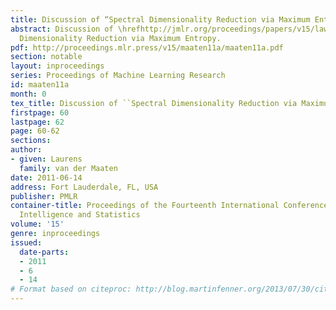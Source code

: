 ```yaml
---
title: Discussion of “Spectral Dimensionality Reduction via Maximum Entropy”
abstract: Discussion of \hrefhttp://jmlr.org/proceedings/papers/v15/lawrence11a.htmlSpectral
  Dimensionality Reduction via Maximum Entropy.
pdf: http://proceedings.mlr.press/v15/maaten11a/maaten11a.pdf
section: notable
layout: inproceedings
series: Proceedings of Machine Learning Research
id: maaten11a
month: 0
tex_title: Discussion of ``Spectral Dimensionality Reduction via Maximum Entropy''
firstpage: 60
lastpage: 62
page: 60-62
sections: 
author:
- given: Laurens
  family: van der Maaten
date: 2011-06-14
address: Fort Lauderdale, FL, USA
publisher: PMLR
container-title: Proceedings of the Fourteenth International Conference on Artificial
  Intelligence and Statistics
volume: '15'
genre: inproceedings
issued:
  date-parts:
  - 2011
  - 6
  - 14
# Format based on citeproc: http://blog.martinfenner.org/2013/07/30/citeproc-yaml-for-bibliographies/
---
```

